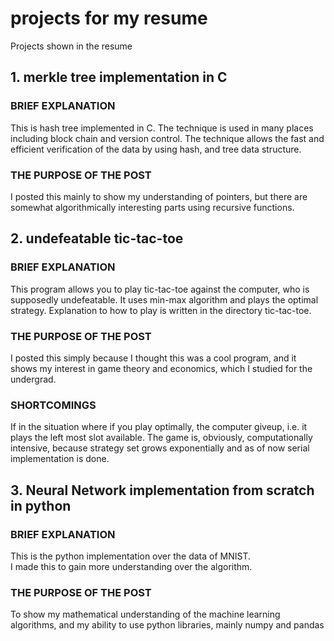 # projects for my resume
Projects shown in the resume

## 1. merkle tree implementation in C
### BRIEF EXPLANATION
This is hash tree implemented in C. 
The technique is used in many places including block chain and version control. The technique allows the fast and efficient verification of the data by using hash, and tree data structure. 

### THE PURPOSE OF THE POST
I posted this mainly to show my understanding of pointers, but there are somewhat algorithmically interesting parts using recursive functions. 

## 2. undefeatable tic-tac-toe
### BRIEF EXPLANATION
This program allows you to play tic-tac-toe against the computer, who is supposedly undefeatable. 
It uses min-max algorithm and plays the optimal strategy. Explanation to how to play is written in the directory tic-tac-toe. 

### THE PURPOSE OF THE POST
I posted this simply because I thought this was a cool program, and it shows my interest in game theory and economics, which I studied for the undergrad. 

### SHORTCOMINGS
If in the situation where if you play optimally, the computer giveup, i.e. it plays the left most slot available. 
The game is, obviously, computationally intensive, because strategy set grows exponentially and as of now serial implementation is done. 

## 3. Neural Network implementation from scratch in python
### BRIEF EXPLANATION 
This is the python implementation over the data of MNIST.  
I made this to gain more understanding over the algorithm. 

### THE PURPOSE OF THE POST
To show my mathematical understanding of the machine learning algorithms, and my ability to use python libraries, mainly numpy and pandas 
 

